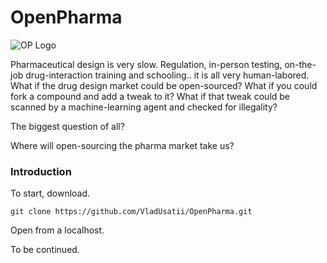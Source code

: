 # OpenPharma


![OP Logo]('https://raw.githubusercontent.com/VladUsatii/OpenPharma/main/images/OpenPharmaLOGO.png')


Pharmaceutical design is very slow. Regulation, in-person testing, on-the-job drug-interaction training and schooling.. it is all very human-labored. What if the drug design market could be open-sourced? What if you could fork a compound and add a tweak to it? What if that tweak could be scanned by a machine-learning agent and checked for illegality?

The biggest question of all?

Where will open-sourcing the pharma market take us?


### Introduction

To start, download.

```
git clone https://github.com/VladUsatii/OpenPharma.git
```

Open from a localhost.

To be continued.
